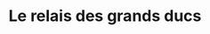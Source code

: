 ---
title: "Le relais des grands ducs"
url: /joigny-sur-meuse/le-relais-des-grands-ducs/
shop: Lebensmittel
---